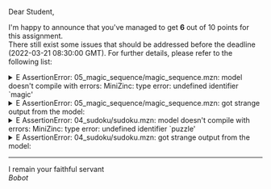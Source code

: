 Dear Student,

I'm happy to announce that you've managed to get **6** out of 10 points for this assignment.\
There still exist some issues that should be addressed before the deadline (2022-03-21 08:30:00 GMT). For further details, please refer to the following list:

<details><summary>E   AssertionError: 05_magic_sequence/magic_sequence.mzn: model doesn&#x27;t compile with errors: MiniZinc: type error: undefined identifier `magic&#x27;</summary></details>
<details><summary>E   AssertionError: 05_magic_sequence/magic_sequence.mzn: got strange output from the model:</summary>    /tmp/tmpzqu3amx3/student/05_magic_sequence/magic_sequence.mzn:21.36-40:<br>    MiniZinc: type error: undefined identifier `magic&#x27;</details>
<details><summary>E   AssertionError: 04_sudoku/sudoku.mzn: model doesn&#x27;t compile with errors: MiniZinc: type error: undefined identifier `puzzle&#x27;</summary></details>
<details><summary>E   AssertionError: 04_sudoku/sudoku.mzn: got strange output from the model:</summary>    /tmp/tmpl2wzvgjc/student/04_sudoku/sudoku.mzn:49.15-20:<br>    MiniZinc: type error: undefined identifier `puzzle&#x27;</details>

-----------
I remain your faithful servant\
_Bobot_